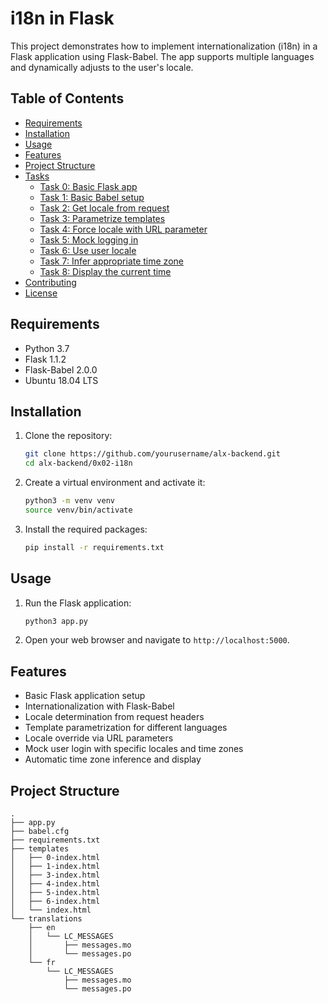 # i18n in Flask

This project demonstrates how to implement internationalization (i18n) in a Flask application using Flask-Babel. The app supports multiple languages and dynamically adjusts to the user's locale.

## Table of Contents

- [Requirements](#requirements)
- [Installation](#installation)
- [Usage](#usage)
- [Features](#features)
- [Project Structure](#project-structure)
- [Tasks](#tasks)
  - [Task 0: Basic Flask app](#task-0-basic-flask-app)
  - [Task 1: Basic Babel setup](#task-1-basic-babel-setup)
  - [Task 2: Get locale from request](#task-2-get-locale-from-request)
  - [Task 3: Parametrize templates](#task-3-parametrize-templates)
  - [Task 4: Force locale with URL parameter](#task-4-force-locale-with-url-parameter)
  - [Task 5: Mock logging in](#task-5-mock-logging-in)
  - [Task 6: Use user locale](#task-6-use-user-locale)
  - [Task 7: Infer appropriate time zone](#task-7-infer-appropriate-time-zone)
  - [Task 8: Display the current time](#task-8-display-the-current-time)
- [Contributing](#contributing)
- [License](#license)

## Requirements

- Python 3.7
- Flask 1.1.2
- Flask-Babel 2.0.0
- Ubuntu 18.04 LTS

## Installation

1. Clone the repository:
    ```bash
    git clone https://github.com/yourusername/alx-backend.git
    cd alx-backend/0x02-i18n
    ```

2. Create a virtual environment and activate it:
    ```bash
    python3 -m venv venv
    source venv/bin/activate
    ```

3. Install the required packages:
    ```bash
    pip install -r requirements.txt
    ```

## Usage

1. Run the Flask application:
    ```bash
    python3 app.py
    ```

2. Open your web browser and navigate to `http://localhost:5000`.

## Features

- Basic Flask application setup
- Internationalization with Flask-Babel
- Locale determination from request headers
- Template parametrization for different languages
- Locale override via URL parameters
- Mock user login with specific locales and time zones
- Automatic time zone inference and display

## Project Structure

```plaintext
.
├── app.py
├── babel.cfg
├── requirements.txt
├── templates
│   ├── 0-index.html
│   ├── 1-index.html
│   ├── 3-index.html
│   ├── 4-index.html
│   ├── 5-index.html
│   ├── 6-index.html
│   └── index.html
└── translations
    ├── en
    │   └── LC_MESSAGES
    │       ├── messages.mo
    │       └── messages.po
    └── fr
        └── LC_MESSAGES
            ├── messages.mo
            └── messages.po
